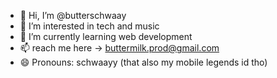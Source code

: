 - 👋 Hi, I’m @butterschwaay
- 👀 I’m interested in tech and music
- 🌱 I’m currently learning web development
- 📫 reach me here -> buttermilk.prod@gmail.com
- 😄 Pronouns: schwaayy (that also my mobile legends id tho)

<!---
butterschwaay/butterschwaay is a ✨ special ✨ repository because its `README.md` (this file) appears on your GitHub profile.
You can click the Preview link to take a look at your changes.
--->
